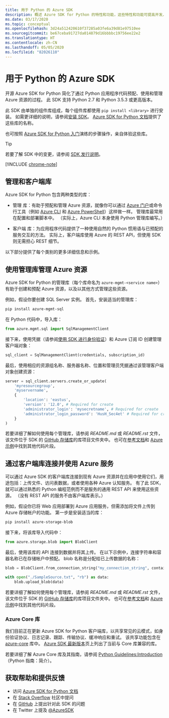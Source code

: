```yaml
---
title: 用于 Python 的 Azure SDK
description: 概述 Azure SDK for Python 的特性和功能，这些特性和功能可提高开发人员预配、使用和管理 Azure 资源时的工作效率。
ms.date: 03/17/2020
ms.topic: conceptual
ms.openlocfilehash: 3d24a512420610f37285a03fe6a39d81e97510ee
ms.sourcegitcommit: be67ceba91727da014879d16bbbbc19756ee22e2
ms.translationtype: HT
ms.contentlocale: zh-CN
ms.lasthandoff: 05/05/2020
ms.locfileid: "82026110"
---
```

# <a name="azure-sdk-for-python"></a>用于 Python 的 Azure SDK

开源 Azure SDK for Python 简化了通过 Python 应用程序代码预配、使用和管理 Azure 资源的过程。 此 SDK 支持 Python 2.7 和 Python 3.5.3 或更高版本。

此 SDK 由单独的组件库组成，每个组件库都使用 `pip install <library>` 进行安装。 如需更详细的说明，请参阅[安装 SDK](azure-sdk-install.md)。 [Azure SDK for Python 文档](https://azure.github.io/azure-sdk-for-python/)提供了这些库的名称。

也可按照 [Azure SDK for Python 入门](azure-sdk-get-started.yml)演练的步骤操作，亲自体验这些库。

> [!TIP]
> 若要了解 SDK 中的变更，请参阅 [SDK 发行说明](https://azure.github.io/azure-sdk/)。

[!INCLUDE [chrome-note](includes/chrome-note.md)]

## <a name="management-and-client-libraries"></a>管理和客户端库

Azure SDK for Python 包含两种类型的库：

- 管理  库：有助于预配和管理 Azure 资源，就像你可以通过 [Azure 门户](https://portal.azure.com)或命令行工具（例如 [Azure CLI](https://docs.microsoft.com/cli/azure/install-azure-cli) 和 [Azure PowerShell](https://docs.microsoft.com/powershell/azure/)）这样做一样。 管理库最常用在配置和部署脚本中。 （实际上，Azure CLI 本身使用 Python 管理库编写。）

- 客户端  库：为应用程序代码提供了一种使用自然的 Python 惯用语与已预配的服务交互的方法。 实际上，客户端库使用 Azure 的 REST API，但使用 SDK 则无需担心 REST 细节。

以下部分提供了每个类别的更多详细信息和示例。

## <a name="manage-azure-resources-with-management-libraries"></a>使用管理库管理 Azure 资源

Azure SDK for Python 的管理库（每个库命名为 `azure-mgmt-<service name>`）有助于创建和预配 Azure 资源，以及以其他方式管理这些资源。

例如，假设你要创建 SQL Server 实例。 首先，安装适当的管理库：

```bash
pip install azure-mgmt-sql
```

在 Python 代码中，导入库：

```python
from azure.mgmt.sql import SqlManagementClient
```

接下来，使用凭据（请参阅[使用 SDK 进行身份验证](azure-sdk-authenticate.md)）和 Azure 订阅 ID 创建管理客户端对象：

```python
sql_client = SqlManagementClient(credentials, subscription_id)
```

最后，使用相应的资源组名称、服务器名称、位置和管理员凭据通过该管理客户端对象创建资源：

```python
server = sql_client.servers.create_or_update(
    'myresourcegroup',
    'myservername',
    {
        'location': 'eastus',
        'version': '12.0', # Required for create
        'administrator_login': 'mysecretname', # Required for create
        'administrator_login_password': 'HusH_Sec4et' # Required for create
    }
)
```

若要详细了解如何使用每个管理库，请参阅 *README.md* 或 *README.rst* 文件，该文件位于 SDK 的 [GitHub 存储库](https://github.com/Azure/azure-sdk-for-python/tree/master/sdk)的库项目文件夹中。 也可在[参考文档](/python/api?view=azure-python)和 [Azure 示例](https://docs.microsoft.com/samples/browse/?languages=python&products=azure)中找到其他代码片段。

## <a name="connect-and-use-azure-services-with-client-libraries"></a>通过客户端库连接并使用 Azure 服务

 可以通过 Azure SDK 的客户端库连接到现有 Azure 资源并在应用中使用它们，用途包括：上传文件、访问表数据，或者使用各种 Azure 认知服务。 有了此 SDK，就可以通过熟悉的 Python 编程范例而不是服务的通用 REST API 来使用这些资源。 （没有 REST API 的服务不由客户端库表示。）

例如，假设你已将 Web 应用部署到 Azure 应用服务，但需添加将文件上传到 Azure 存储帐户的功能。 第一步是安装适当的库：

```bash
pip install azure-storage-blob
```

接下来，将该库导入代码中：

```python
from azure.storage.blob import BlobClient
```

最后，使用该库的 API 连接到数据并将其上传。 在以下示例中，连接字符串和容器名称已在存储帐户中预配。 blob 名称是分配给已上传数据的名称：

```python
blob = BlobClient.from_connection_string("my_connection_string", container_name="mycontainer", blob_name="my_blob")

with open("./SampleSource.txt", "rb") as data:
    blob.upload_blob(data)
```

若要详细了解如何使用每个管理库，请参阅 *README.md* 或 *README.rst* 文件，该文件位于 SDK 的 [GitHub 存储库](https://github.com/Azure/azure-sdk-for-python/tree/master/sdk)的库项目文件夹中。 也可在[参考文档](/python/api?view=azure-python)和 [Azure 示例](https://docs.microsoft.com/samples/browse/?languages=python&products=azure)中找到其他代码片段。

### <a name="the-azure-core-library"></a>Azure Core 库

我们目前正在更新 Azure SDK for Python 客户端库，以共享常见的云模式，如身份验证协议、日志记录、跟踪、传输协议、缓冲响应和重试。 该共享功能包含在 [azure-core](https://github.com/Azure/azure-sdk-for-python/tree/master/sdk/core/azure-core) 库中。 [Azure SDK 最新版本](https://azure.github.io/azure-sdk/releases/latest/#python-packages)页上列出了当前与 Core 库兼容的库。

若要详细了解 Azure Core 库及其指南，请参阅 [Python Guidelines:Introduction](https://azure.github.io/azure-sdk/python_introduction.html)（Python 指南：简介）。

## <a name="get-help-and-give-feedback"></a>获取帮助和提供反馈

- 访问 [Azure SDK for Python 文档](https://aka.ms/python-docs)
- 在 [Stack Overflow](https://stackoverflow.com/questions/tagged/azure-sdk-python) 社区中提问
- 在 [GitHub](https://github.com/Azure/azure-sdk-for-python/issues) 上提出针对此 SDK 的问题
- 在 Twitter 上提及 [@AzureSDK](https://twitter.com/AzureSdk/)
